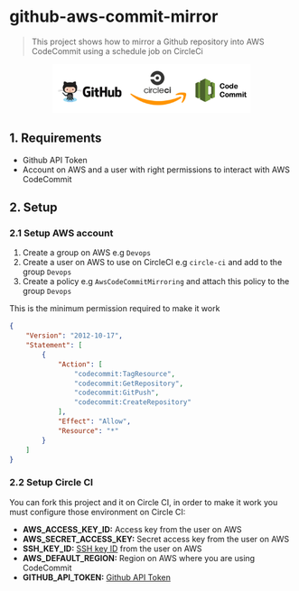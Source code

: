 # github-aws-commit-mirror

> This project shows how to mirror a Github repository into AWS CodeCommit using a schedule job on CircleCi

<p align="center">
  <img src="resources/logo.png" width="350" title="Github AWS CodeCommit Mirror">
</p>

## 1. Requirements
- Github API Token
- Account on AWS and a user with right permissions to interact with AWS CodeCommit

## 2. Setup

### 2.1 Setup AWS account

1. Create a group on AWS e.g `Devops`
2. Create a user on AWS to use on CircleCI e.g `circle-ci` and add to the group `Devops`
3. Create a policy e.g `AwsCodeCommitMirroring` and attach this policy to the group `Devops`

This is the minimum permission required to make it work
``` json 
{
    "Version": "2012-10-17",
    "Statement": [
        {
            "Action": [
                "codecommit:TagResource",
                "codecommit:GetRepository",
                "codecommit:GitPush",
                "codecommit:CreateRepository"
            ],
            "Effect": "Allow",
            "Resource": "*"
        }
    ]
}
```

### 2.2 Setup Circle CI

You can fork this project and it on Circle CI, in order to make it work you must configure those environment on Circle CI:

- **AWS_ACCESS_KEY_ID:** Access key from the user on AWS 
- **AWS_SECRET_ACCESS_KEY:** Secret access key from the user on AWS
- **SSH_KEY_ID:** [SSH key ID](https://docs.aws.amazon.com/codecommit/latest/userguide/setting-up-without-cli.html#setting-up-without-cli-add-key) from the user on AWS
- **AWS_DEFAULT_REGION:** Region on AWS where you are using CodeCommit
- **GITHUB_API_TOKEN:** [Github API Token](https://help.github.com/en/github/authenticating-to-github/creating-a-personal-access-token-for-the-command-line)

